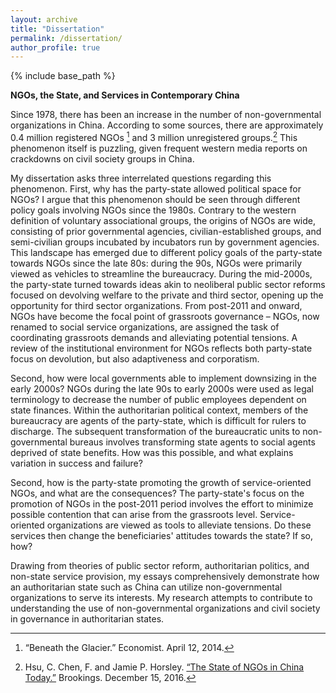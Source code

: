 ```yaml
---
layout: archive
title: "Dissertation"
permalink: /dissertation/
author_profile: true
---
```


{% include base_path %}

**NGOs, the State, and Services in Contemporary China**

Since 1978, there has been an increase in the number of non-governmental organizations in China. According to some sources, there are approximately 0.4 million registered NGOs [^1] and 3 million unregistered groups.[^2] This phenomenon itself is puzzling, given frequent western media reports on crackdowns on civil society groups in China.

My dissertation asks three interrelated questions regarding this phenomenon. First, why has the party-state allowed political space for NGOs? I argue that this phenomenon should be seen through different policy goals involving NGOs since the 1980s. Contrary to the western definition of voluntary associational groups, the origins of NGOs are wide, consisting of prior governmental agencies, civilian-established groups, and semi-civilian groups incubated by incubators run by government agencies. This landscape has emerged due to different policy goals of the party-state towards NGOs since the late 80s: during the 90s, NGOs were primarily viewed as vehicles to streamline the bureaucracy. During the mid-2000s, the party-state turned towards ideas akin to neoliberal public sector reforms focused on devolving welfare to the private and third sector, opening up the opportunity for third sector organizations. From post-2011 and onward, NGOs have become the focal point of grassroots governance – NGOs, now renamed to social service organizations, are assigned the task of coordinating grassroots demands and alleviating potential tensions. A review of the institutional environment for NGOs reflects both party-state focus on devolution, but also adaptiveness and corporatism.

Second, how were local governments able to implement downsizing in the early 2000s? NGOs during the late 90s to early 2000s were used as legal terminology to decrease the number of public employees dependent on state finances. Within the authoritarian political context, members of the bureaucracy are agents of the party-state, which is difficult for rulers to discharge. The subsequent transformation of the bureaucratic units to non-governmental bureaus involves transforming state agents to social agents deprived of state benefits. How was this possible, and what explains variation in success and failure?

Second, how is the party-state promoting the growth of service-oriented NGOs, and what are the consequences? The party-state's focus on the promotion of NGOs in the post-2011 period involves the effort to minimize possible contention that can arise from the grassroots level. Service-oriented organizations are viewed as tools to alleviate tensions. Do these services then change the beneficiaries' attitudes towards the state? If so, how?

Drawing from theories of public sector reform, authoritarian politics, and non-state service provision, my essays comprehensively demonstrate how an authoritarian state such as China can utilize non-governmental organizations to serve its interests. My research attempts to contribute to understanding the use of non-governmental organizations and civil society in governance in authoritarian states.

[^1]: “Beneath the Glacier.” Economist. April 12, 2014.

[^2]: Hsu, C. Chen, F. and Jamie P. Horsley. [“The State of NGOs in China Today.”](https://www.brookings.edu/blog/up-front/2016/12/15/the-state-of-ngos-in-china-today/) Brookings. December 15, 2016.
